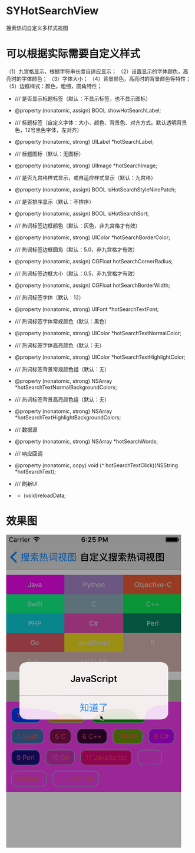 # SYHotSearchView
搜索热词自定义多样式视图

# 可以根据实际需要自定义样式
（1）九宫格显示，根据字符串长度自适应显示；
（2）设置显示的字体颜色，高亮时的字体颜色；
（3）字体大小；
（4）背景颜色，高亮时的背景颜色等特性；
（5）边框样式：颜色，粗细，圆角特性；


 * /// 是否显示标题标签（默认：不显示标签，也不显示图标）
 * @property (nonatomic, assign) BOOL showHotSearchLabel;

 * /// 标题标签（自定义字体：大小、颜色、背景色、对齐方式。默认透明背景色，12号黑色字体，左对齐）
 * @property (nonatomic, strong) UILabel *hotSearchLabel;

 * /// 标题图标（默认：无图标）
 * @property (nonatomic, strong) UIImage *hotSearchImage;

 * /// 是否九宫格样式显示，或自适应样式显示（默认：九宫格）
 * @property (nonatomic, assign) BOOL isHotSearchStyleNinePatch;

 * /// 是否排序显示（默认：不排序）
 * @property (nonatomic, assign) BOOL isHotSearchSort;

 * /// 热词标签边框颜色（默认：灰色，非九宫格才有效）
 * @property (nonatomic, strong) UIColor *hotSearchBorderColor;

 * /// 热词标签边框圆角（默认：5.0，非九宫格才有效）
 * @property (nonatomic, assign) CGFloat hotSearchCornerRadius;

 * /// 热词标签边框大小（默认：0.5，非九宫格才有效）
 * @property (nonatomic, assign) CGFloat hotSearchBorderWidth;
 
 * /// 热词标签字体（默认：12）
 * @property (nonatomic, strong) UIFont *hotSearchTextFont;

 * /// 热词标签字体常规颜色（默认：黑色）
 * @property (nonatomic, strong) UIColor *hotSearchTextNormalColor;
 
 * /// 热词标签字体高亮颜色（默认：无）
 * @property (nonatomic, strong) UIColor *hotSearchTextHighlightColor;

 * /// 热词标签背景常规颜色组（默认：无）
 * @property (nonatomic, strong) NSArray *hotSearchTextNormalBackgroundColors;
 
 * /// 热词标签背景高亮颜色组（默认：无）
 * @property (nonatomic, strong) NSArray *hotSearchTextHighlightBackgroundColors;


 * /// 数据源
 * @property (nonatomic, strong) NSArray *hotSearchWords;

 * /// 响应回调
 * @property (nonatomic, copy) void (^ hotSearchTextClick)(NSString *hotSearchText);

 * /// 刷新UI
 * - (void)reloadData;

# 效果图

![SYHotSearchView](./SYHotSearchView.gif)
